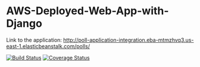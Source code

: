 # AWS-Deployed-Web-App-with-Django
Link to the application: http://poll-application-integration.eba-mtmzhvq3.us-east-1.elasticbeanstalk.com/polls/

[![Build Status](https://app.travis-ci.com/Shihuihuang1103/AWS-Deployed-Web-App-with-Django.svg?branch=main)](https://app.travis-ci.com/Shihuihuang1103/AWS-Deployed-Web-App-with-Django)
[![Coverage Status](https://coveralls.io/repos/github/Shihuihuang1103/AWS-Deployed-Web-App-with-Django/badge.svg?branch=)](https://coveralls.io/github/Shihuihuang1103/AWS-Deployed-Web-App-with-Django?branch=)

